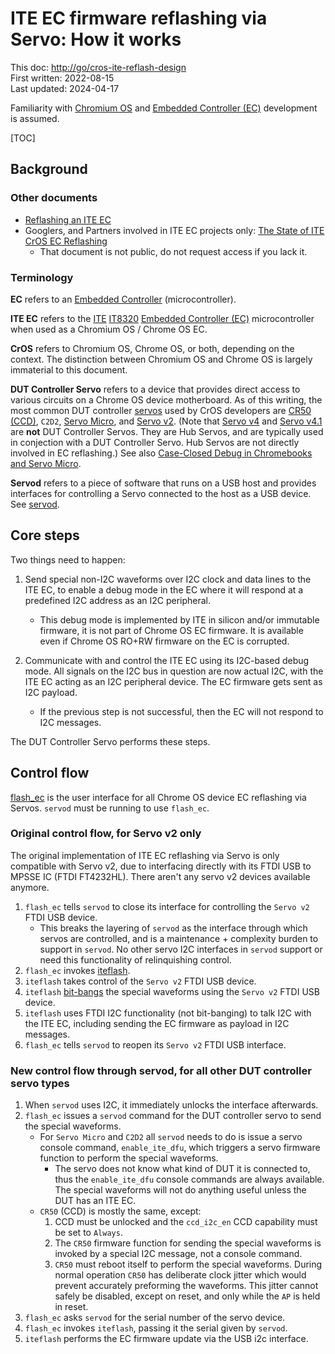 # ITE EC firmware reflashing via Servo: How it works

This doc: [http://go/cros-ite-reflash-design](https://goto.google.com/cros-ite-ec-reflash-design)
<br>
First written: 2022-08-15
<br>
Last updated: 2024-04-17

Familiarity with [Chromium OS](https://www.chromium.org/chromium-os) and
[Embedded Controller (EC)](../README.md) development is assumed.

[TOC]

## Background

### Other documents
* [Reflashing an ITE EC](../util/iteflash.md)
* Googlers, and Partners involved in ITE EC projects only:
  [The State of ITE CrOS EC Reflashing](https://goto.google.com/cros-ite-ec-reflash-state)
  * That document is not public, do not request access if you lack it.

### Terminology

**EC** refers to an
[Embedded Controller](https://en.wikipedia.org/wiki/Embedded_controller)
(microcontroller).

**ITE EC** refers to the [ITE](http://www.ite.com.tw/)
[IT8320](http://www.ite.com.tw/en/product/view?mid=96)
[Embedded Controller (EC)](https://en.wikipedia.org/wiki/Embedded_controller)
microcontroller when used as a Chromium OS / Chrome OS EC.

**CrOS** refers to Chromium OS, Chrome OS, or both, depending on the context.
The distinction between Chromium OS and Chrome OS is largely immaterial to this
document.

**DUT Controller Servo** refers to a device that provides direct access
to various circuits on a Chrome OS device motherboard. As of this writing, the
most common DUT controller [servos](https://chromium.googlesource.com/chromiumos/third_party/hdctools/+/refs/heads/main/docs/servo.md) used by
CrOS developers are
[CR50 (CCD)](https://chromium.googlesource.com/chromiumos/third_party/hdctools/+/refs/heads/main/docs/ccd.md),
`C2D2`,
[Servo Micro](https://chromium.googlesource.com/chromiumos/third_party/hdctools/+/refs/heads/main/docs/servo_micro.md), and
[Servo v2](https://chromium.googlesource.com/chromiumos/third_party/hdctools/+/refs/heads/main/docs/servo_v2.md). (Note that
[Servo v4](https://chromium.googlesource.com/chromiumos/third_party/hdctools/+/refs/heads/main/docs/servo_v4.md) and
[Servo v4.1](https://chromium.googlesource.com/chromiumos/third_party/hdctools/+/refs/heads/main/docs/servo_v4p1.md) are **not**
DUT Controller Servos. They are Hub Servos, and are typically used in conjection with a DUT Controller Servo. Hub Servos are not directly involved in EC reflashing.)  See also
[Case-Closed Debug in Chromebooks and Servo Micro](https://chromium.googlesource.com/chromiumos/platform/ec/+/refs/heads/main/board/servo_micro/ccd.md).

**Servod** refers to a piece of software that runs on a USB host and provides
interfaces for controlling a Servo connected to the host as a USB device. See [servod](https://chromium.googlesource.com/chromiumos/third_party/hdctools/+/refs/heads/main/docs/servod.md).

## Core steps

Two things need to happen:

1.  Send special non-I2C waveforms over I2C clock and data lines to the ITE EC,
    to enable a debug mode in the EC where it will respond at a predefined
    I2C address as an I2C peripheral.
    * This debug mode is implemented by ITE in silicon and/or immutable
      firmware, it is not part of Chrome OS EC firmware. It is available even
      if Chrome OS RO+RW firmware on the EC is corrupted.

1.  Communicate with and control the ITE EC using its I2C-based debug mode. All
    signals on the I2C bus in question are now actual I2C, with the ITE EC
    acting as an I2C peripheral device. The EC firmware gets sent as I2C
    payload.
    * If the previous step is not successful, then the EC will not respond to
      I2C messages.

The DUT Controller Servo performs these steps.

## Control flow

[flash_ec](https://source.chromium.org/chromiumos/chromiumos/codesearch/+/main:src/platform/ec/util/flash_ec)
is the user interface for all Chrome OS device EC reflashing via Servos.
`servod` must be running to use `flash_ec`.

### Original control flow, for Servo v2 only

The original implementation of ITE EC reflashing via Servo is only compatible
with Servo v2, due to interfacing directly with its FTDI USB to MPSSE IC
(FTDI FT4232HL). There aren't any servo v2 devices available anymore.

1.  `flash_ec` tells `servod` to close its interface for controlling the
    `Servo v2` FTDI USB device.
    * This breaks the layering of `servod` as the interface through which
      servos are controlled, and is a maintenance + complexity burden to
      support in `servod`. No other servo I2C interfaces in `servod` support or
      need this functionality of relinquishing control.
1.  `flash_ec` invokes [iteflash](https://chromium.googlesource.com/chromiumos/platform/ec/+/refs/heads/main/util/iteflash.c).
1.  `iteflash` takes control of the `Servo v2` FTDI USB device.
1.  `iteflash` [bit-bangs](https://en.wikipedia.org/wiki/Bit_banging) the
    special waveforms using the `Servo v2` FTDI USB device.
1.  `iteflash` uses FTDI I2C functionality (not bit-banging) to talk I2C with
    the ITE EC, including sending the EC firmware as payload in I2C messages.
1.  `flash_ec` tells `servod` to reopen its `Servo v2` FTDI USB interface.

### New control flow through servod, for all other DUT controller servo types

1.  When `servod` uses I2C, it immediately unlocks the interface afterwards.
2.  `flash_ec` issues a `servod` command for the DUT controller servo to send
    the special waveforms.
    * For `Servo Micro` and `C2D2` all `servod` needs to do is issue a
      servo console command, `enable_ite_dfu`, which triggers a
      servo firmware function to perform the special waveforms.
      * The servo does not know what kind of DUT it is connected to, thus the
        `enable_ite_dfu` console commands are always available. The
        special waveforms will not do anything useful unless the DUT has
        an ITE EC.
    * `CR50` (CCD) is mostly the same, except:
      1.  CCD must be unlocked and the `ccd_i2c_en` CCD capability must be set
          to `Always`.
      2.  The `CR50` firmware function for sending the special waveforms is
          invoked by a special I2C message, not a console command.
      3.  `CR50` must reboot itself to perform the special waveforms. During
          normal operation `CR50` has deliberate clock jitter which would
          prevent accurately preforming the waveforms. This jitter cannot
          safely be disabled, except on reset, and only while the `AP` is held
          in reset.
3.  `flash_ec` asks `servod` for the serial number of the servo device.
4.  `flash_ec` invokes `iteflash`, passing it the serial given by
    `servod`.
5.  `iteflash` performs the EC firmware update via the USB i2c interface.
